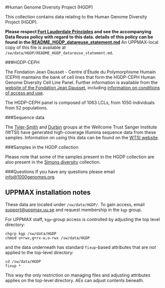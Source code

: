 #Human Genome Diversity Project (HGDP)

This collection contains data relating to the Human Genome Diversity Project (HGDP).

**Please respect [Fort Lauderdale Principles](https://www.genome.gov/pages/research/wellcomereport0303.pdf) and see the accompanying Data Reuse policy with regard to this data. details of this policy can be found in the [README_HGDP_datareuse_statement.md](https://github.com/igsr/1000Genomes_data_indexes/blob/master/data_collections/HGDP/README_HGDP_datareuse_statement.md)**  An UPPMAX-local copy of this file is available at `/sw/data/HGDP/README_HGDP_datareuse_statement.md`.

###HGDP-CEPH

The Fondation Jean Dausset - Centre d'Étude du Polymorphisme Humain (CEPH) maintains the bank of cell lines that form the HGDP-CEPH Human Genome Diversity Cell Line Panel. Further information is available from the [website of the Fondation Jean Dausset](http://www.cephb.fr/en/hgdp_panel.php), including [information on conditions of access and use](http://www.cephb.fr/en/hgdp_panel.php#conditionsacces).

The HGDP-CEPH panel is composed of 1063 LCLs, from 1050 individuals from 52 populations.

###Sequence data

The [Tyler-Smith](http://www.sanger.ac.uk/science/groups/tyler-smith-group) and [Durbin](http://www.sanger.ac.uk/science/groups/durbin-group) groups at the Wellcome Trust Sanger Institute (WTSI) have generated high-coverage Illumina sequence data from these samples. Information on using this data can be found on the [WTSI website](http://www.sanger.ac.uk/datasharing/).

###Samples in the HGDP collection

Please note that some of the samples present in the HGDP collection are also present in the [Simons diversity](https://github.com/igsr/1000Genomes_data_indexes/blob/master/data_collections/simons_diversity_data/README_Simons_diversity_data.md) collection.

###Questions
If you have any questions please email info@1000genomes.org.

## UPPMAX installation notes

These data are located under `/sw/data/HGDP/`.  To gain access, email support@uppmax.uu.se and request membership in the `kgp` group.

For UPPMAX staff, `kgp`-group access is controlled by adjusting the top level directory:

    chgrp kgp /sw/data/HGDP
    chmod u+rwx,g+rx-w,o-rwx /sw/data/HGDP

and the data underneath has standard `fixup`-based attributes that are *not* applied to the top-level directory:

    cd /sw/data/HGDP
    fixup *

This way the only restriction on managing files and adjusting attributes applies on the top-level directory. AEs can adjust contents beneath.

